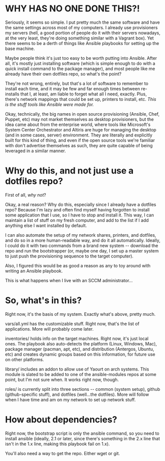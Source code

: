# WHY HAS NO ONE DONE THIS?!

Seriously, it seems so simple. I put pretty much the same software and have the same settings across most of my computers. I already use provisioners my servers (hell, a good portion of people do it with their servers nowadays, at the very least, they're doing something similar with a Vagrant box). Yet there seems to be a derth of things like Ansible playbooks for setting up the base machine.

Maybe people think it's just too easy to be worth putting into Ansible. After all, it's mostly just installing software (which is simple enough to do with a quick install command to the package manager), and most people like me already have their own dotfiles repo, so what's the point?

They're not wrong, entirely, but that's a lot of software to remember to install each time, and it may be few and far enough times between re-installs that I, at least, am liable to forget what all I need, exactly. Plus, there's network mappings that could be set up, printers to install, etc. *This is the stuff tools like Ansible were made for.*

Okay, technically, the big names in open source provisioning (Ansible, Chef, Puppet, etc) may not market themselves as desktop provisioners, but the idea came about from the enterprise world, where tools like Microsoft's System Center Orchestrator and Altiris are huge for managing the desktop (and in some cases, server) environment. They are literally and explicitly built for this kind of thing, and even if the open source tools we're familiar with don't advertise themselves as such, they are quite capable of being leveraged in a similar manner.

# Why do this, and not just use a dotfiles repo?

First of all, *why not*?

Okay, a real reason? Why do this, especially since I already have a dotfiles repo? Because I'm lazy and often find myself having forgotten to install some application that I use, so I have to stop and install it. This way, I can maintain a list of stuff on my fresh computer, and add to the list if I add anything else I want installed by default.

I can also automate the setup of my network shares, printers, and dotfiles, and do so in a more human-readable way, and do it all automatically. Ideally, I could do it with two commands from a brand new system -- download the repo and run the bootstrapper (or, maybe one day, I set up a master system to just push the provisioning sequence to the target computer).

Also, I figured this would be as good a reason as any to toy around with writing an Ansible playbook.

This is what happens when I live with an SCCM administrator...

# So, what's in this?

Right now, it's the basis of my system. Exactly what's above, pretty much.

vars/all.yml has the customizable stuff. Right now, that's the list of applications. More will probably come later.

inventories/ holds info on the target machines. Right now, it's just local ones. The playbook also auto-detects the platform (Linux, Windows, Mac), package manager (pacman, apt, etc), and distribution (Antergos, Ubuntu, etc) and creates dynamic groups based on this information, for future use on other platforms.

library/ includes an addon to allow use of Yaourt on arch systems. This module is slated to be added to one of the ansible-modules repos at some point, but I'm not sure when. It works right now, though.

roles/ is currently split into three sections -- common (system setup), github (github-specific stuff), and dotfiles (well...the dotfiles). More will follow when I have time and am on my network to set up network stuff.

# How about dependencies?

Right now, the bootstrap script is only the ansible command, so you need to install ansible (ideally, 2.1 or later, since there's something in the 2.x line that isn't in the 1.x line, making this playbook fail on 1.x).

You'll also need a way to get the repo. Either wget or git.